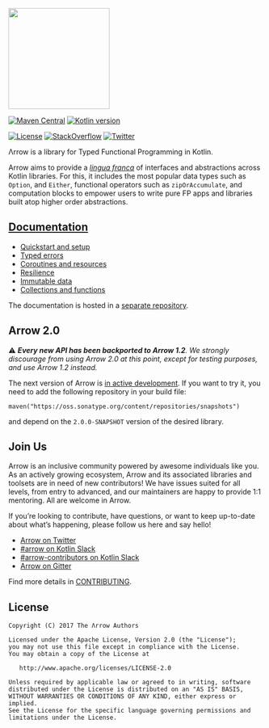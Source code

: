 <a href="https://arrow-kt.io" title="Arrow website"><img src="https://arrow-kt.io/img/arrow-brand.svg" width="200" alt=""></a>

[![Maven Central](https://img.shields.io/maven-central/v/io.arrow-kt/arrow-core?color=4caf50&label=latest%20release)](https://central.sonatype.com/search?q=g:io.arrow-kt)
[![Kotlin version](https://img.shields.io/badge/Kotlin-1.8.10-blue)](https://kotlinlang.org/docs/whatsnew18.html)

[![License](https://img.shields.io/badge/License-Apache%202.0-blue.svg)](https://www.apache.org/licenses/LICENSE-2.0)
[![StackOverflow](https://img.shields.io/badge/arrow--kt-grey.svg?logo=stackoverflow)](https://stackoverflow.com/questions/tagged/arrow-kt)
[![Twitter](https://img.shields.io/twitter/follow/arrow_kt?color=blue&style=flat)](https://twitter.com/arrow_kt)

Λrrow is a library for Typed Functional Programming in Kotlin.

Arrow aims to provide a [*lingua franca*](https://en.wikipedia.org/wiki/Lingua_franca) of interfaces
and abstractions across Kotlin libraries. For this, it includes the most popular data types such
as `Option`, and `Either`, functional operators such as `zipOrAccumulate`, and computation
blocks to empower users to write pure FP apps and libraries built atop higher order abstractions.

## [Documentation](http://arrow-kt.io)

- [Quickstart and setup](https://arrow-kt.io/learn/quickstart/)
- [Typed errors](https://arrow-kt.io/learn/typed-errors/)
- [Coroutines and resources](https://arrow-kt.io/learn/coroutines/)
- [Resilience](https://arrow-kt.io/learn/resilience/)
- [Immutable data](https://arrow-kt.io/learn/immutable-data/)
- [Collections and functions](https://arrow-kt.io/learn/collections-functions/)

The documentation is hosted in a [separate repository](https://github.com/arrow-kt/arrow-website).

## Arrow 2.0

⚠️ _**Every new API has been backported to Arrow 1.2**. We strongly discourage from using Arrow 2.0
at this point, except for testing purposes, and use Arrow 1.2 instead._

The next version of Arrow is [in active development](https://github.com/arrow-kt/arrow/pull/2778).
If you want to try it, you need to add the following repository in your build file:

```
maven("https://oss.sonatype.org/content/repositories/snapshots")
```

and depend on the `2.0.0-SNAPSHOT` version of the desired library.

## Join Us

Arrow is an inclusive community powered by awesome individuals like you. As an actively growing
ecosystem, Arrow and its associated libraries and toolsets are in need of new contributors! We have
issues suited for all levels, from entry to advanced, and our maintainers are happy to provide 1:1
mentoring. All are welcome in Arrow.

If you’re looking to contribute, have questions, or want to keep up-to-date about what’s happening,
please follow us here and say hello!

- [Arrow on Twitter](https://twitter.com/arrow_kt)
- [#arrow on Kotlin Slack](https://kotlinlang.slack.com/messages/C5UPMM0A0)
- [#arrow-contributors on Kotlin Slack](https://kotlinlang.slack.com/archives/C8UK6RTHU)
- [Arrow on Gitter](https://gitter.im/arrow-kt/Lobby)

Find more details in [CONTRIBUTING](CONTRIBUTING.md).

## License

    Copyright (C) 2017 The Λrrow Authors

    Licensed under the Apache License, Version 2.0 (the "License");
    you may not use this file except in compliance with the License.
    You may obtain a copy of the License at

       http://www.apache.org/licenses/LICENSE-2.0

    Unless required by applicable law or agreed to in writing, software
    distributed under the License is distributed on an "AS IS" BASIS,
    WITHOUT WARRANTIES OR CONDITIONS OF ANY KIND, either express or implied.
    See the License for the specific language governing permissions and
    limitations under the License.
